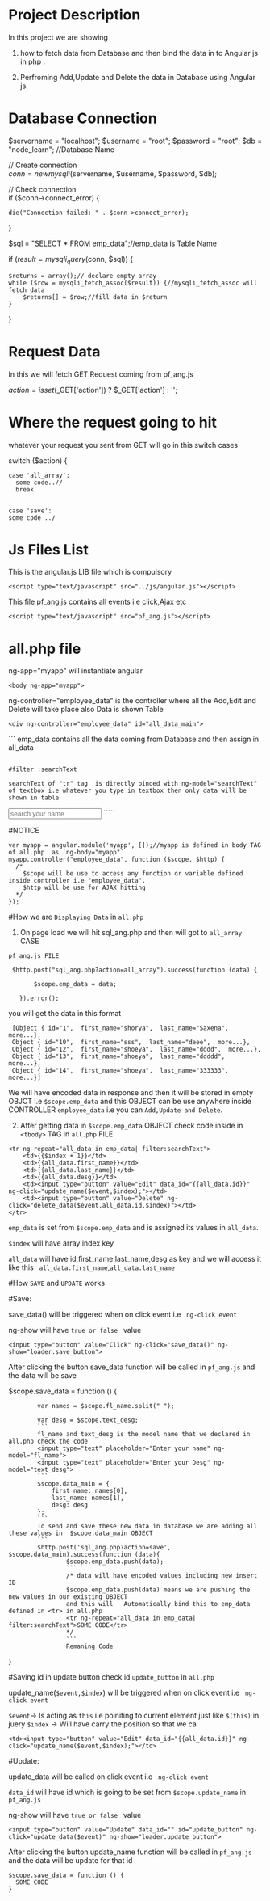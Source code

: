 # Project Description 

In this project we are showing

1.  how to fetch data from Database and then bind the data in to Angular js in php .
  
2.  Perfroming Add,Update and Delete the data in Database using Angular js. 


# Database Connection

$servername = "localhost";
$username = "root";
$password = "root";
$db = "node_learn"; //Database Name

// Create connection	
$conn = new mysqli($servername, $username, $password, $db);


// Check connection		
if ($conn->connect_error) {

    die("Connection failed: " . $conn->connect_error);
}

$sql = "SELECT * FROM emp_data";//emp_data is Table Name

if ($result = mysqli_query($conn, $sql)) {

    $returns = array();// declare empty array 
    while ($row = mysqli_fetch_assoc($result)) {//mysqli_fetch_assoc will fetch data 
        $returns[] = $row;//fill data in $return
    }
}

# Request Data

In this we will fetch GET Request coming from pf_ang.js


$action = isset($_GET['action']) ? $_GET['action'] : '';



# Where the request going to hit
  whatever your request you sent from GET will go in this switch cases
  

switch ($action) {

    case 'all_array':
      some code..//
      break 
      
      
    case 'save':
    some code ../



# Js Files List 		


This is the angular.js LIB file which is compulsory 

```
<script type="text/javascript" src="../js/angular.js"></script> 
```

This file pf_ang.js contains all events i.e click,Ajax etc
``````
<script type="text/javascript" src="pf_ang.js"></script>
``````


# all.php file 

ng-app="myapp" will instantiate angular

```
<body ng-app="myapp">    
```

ng-controller="employee_data" is the controller where all the Add,Edit and Delete will take place also Data is shown Table 
````
<div ng-controller="employee_data" id="all_data_main">
````

<tr ng-repeat="all_data in emp_data| filter:searchText">
```
emp_data contains all the data coming from Database and then assign in all_data

```

#filter :searchText 

searchText of "tr" tag  is directly binded with ng-model="searchText" of textbox i.e whatever you type in textbox then only data will be shown in table 
`````
<input type="text" placeholder="search your name"  ng-model="searchText">
`````

#NOTICE

````
var myapp = angular.module('myapp', []);//myapp is defined in body TAG of all.php  as `ng-body="myapp"`
myapp.controller("employee_data", function ($scope, $http) {
  /*
    $scope will be use to access any function or variable defined inside controller i.e "employee_data".
    $http will be use for AJAX hitting 
  */
});
````

#How we are `Displaying Data` in `all.php`

1. On page load we will hit sql_ang.php and then will got to `all_array` CASE 
  

  `pf_ang.js FILE`
 ```
  $http.post("sql_ang.php?action=all_array").success(function (data) {
  
        $scope.emp_data = data;
        
    }).error();
```
  you will get the data in this format 
  
  ```
   [Object { id="1",  first_name="shorya",  last_name="Saxena",  more...},
   Object { id="10",  first_name="sss",  last_name="deee",  more...}, 
   Object { id="12",  first_name="shoeya",  last_name="dddd",  more...}, 
   Object { id="13",  first_name="shoeya",  last_name="ddddd",  more...}, 
   Object { id="14",  first_name="shoeya",  last_name="333333",  more...}]
  ```
  

We will have encoded data in response and then it will be stored in empty OBJCT i.e `$scope.emp_data` and this OBJECT can be use anywhere inside CONTROLLER `employee_data` i.e you can `Add,Update and Delete`.

2. After getting data in `$scope.emp_data` OBJECT check code inside in `<tbody>` TAG in `all.php` FILE
```    
<tr ng-repeat="all_data in emp_data| filter:searchText">
    <td>{{$index + 1}}</td>
    <td>{{all_data.first_name}}</td>
    <td>{{all_data.last_name}}</td>
    <td>{{all_data.desg}}</td>
    <td><input type="button" value="Edit" data_id="{{all_data.id}}" ng-click="update_name($event,$index);"></td>
    <td><input type="button" value="Delete" ng-click="delete_data($event,all_data.id,$index)"></td>
</tr>
````
`emp_data` is set from  `$scope.emp_data` and is assigned its values in `all_data`.

`$index` will have array index key

`all_data` will have id,first_name,last_name,desg as key and we will access it like this 
` all_data.first_name`,`all_data.last_name`


#How `SAVE` and `UPDATE` works

#Save:

save_data() will be triggered when on click event i.e ` ng-click event`


ng-show will have ```true or false ``` value

`````````
<input type="button" value="Click" ng-click="save_data()" ng-show="loader.save_button">
`````````

After clicking the button  save_data function will be called in `pf_ang.js` and the data will be save 

$scope.save_data = function () {
  
            var names = $scope.fl_name.split(" ");
            
            var desg = $scope.text_desg;
            ```
            fl_name and text_desg is the model name that we declared in all.php check the code		
            <input type="text" placeholder="Enter your name" ng-model="fl_name">		
            <input type="text" placeholder="Enter your Desg" ng-model="text_desg">		
            ```
            $scope.data_main = {
                first_name: names[0],
                last_name: names[1],
                desg: desg
            };
            ```
            To send and save these new data in database we are adding all these values in  $scope.data_main OBJECT
            ```
            $http.post('sql_ang.php?action=save', $scope.data_main).success(function (data){ 
                    $scope.emp_data.push(data);
                    ```
                    /* data will have encoded values including new insert ID 		
                    $scope.emp_data.push(data) means we are pushing the new values in our existing OBJECT
                    and this will	Automatically bind this to emp_data defined in <tr> in all.php		
                    <tr ng-repeat="all_data in emp_data| filter:searchText">SOME CODE</tr>		
                    */
                    ```
                    Remaning Code
}



#Saving id in update button check id `update_button` in `all.php`

update_name(`$event,$index`) will be triggered when on click event i.e ` ng-click event`


`$event`-> Is acting as `this` i.e poiniting to current element just like  `$(this)` in juery
`$index` -> Will have carry the position so that we ca
````
<td><input type="button" value="Edit" data_id="{{all_data.id}}" ng-click="update_name($event,$index);"></td>
````


#Update:

update_data will be called  on click event i.e ` ng-click event`


`data_id` will have id which is going to be set from `$scope.update_name` in `pf_ang.js` 

ng-show will have ```true or false ``` value
```
<input type="button" value="Update" data_id="" id="update_button" ng-click="update_data($event)" ng-show="loader.update_button">
```

After clicking the button  update_name function will be called in `pf_ang.js` and the data will be update for that id 
```
$scope.save_data = function () {
  SOME CODE
}
```



